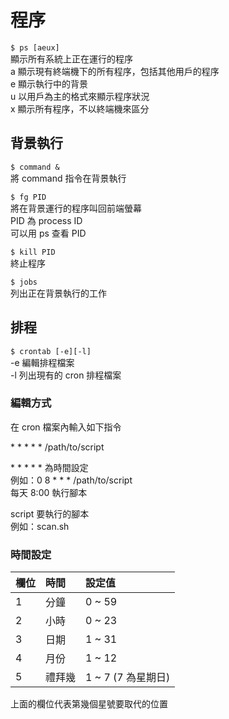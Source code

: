 # 程序

`$ ps [aeux]`  
顯示所有系統上正在運行的程序  
a 顯示現有終端機下的所有程序，包括其他用戶的程序  
e 顯示執行中的背景  
u 以用戶為主的格式來顯示程序狀況  
x 顯示所有程序，不以終端機來區分

## 背景執行

`$ command &`  
將 command 指令在背景執行

`$ fg PID`  
將在背景運行的程序叫回前端螢幕  
PID 為 process ID  
可以用 ps 查看 PID

`$ kill PID`  
終止程序

`$ jobs`  
列出正在背景執行的工作

## 排程

`$ crontab [-e][-l]`  
-e 編輯排程檔案  
-l 列出現有的 cron 排程檔案

### 編輯方式

在 cron 檔案內輸入如下指令

\* \* \* \* \* /path/to/script

\* \* \* \* \* 為時間設定  
例如：0 8 \* \* \* /path/to/script  
每天 8:00 執行腳本

script 要執行的腳本  
例如：scan.sh

### 時間設定

| 欄位 | 時間 | 設定值 |
| :--- | :--- | :--- |
| 1 | 分鐘 | 0 ~ 59 |
| 2 | 小時 | 0 ~ 23 |
| 3 | 日期 | 1 ~ 31 |
| 4 | 月份 | 1 ~ 12 |
| 5 | 禮拜幾 | 1 ~ 7 \(7 為星期日\) |

上面的欄位代表第幾個星號要取代的位置

